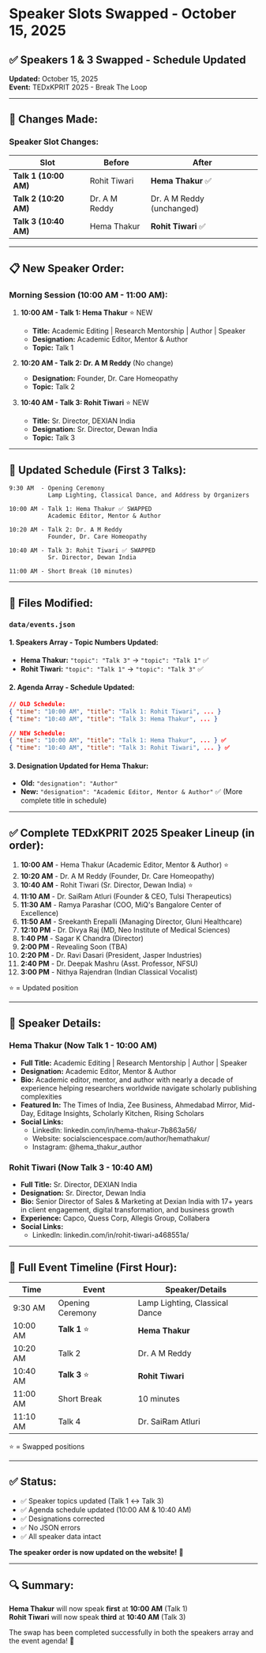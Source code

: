 # Speaker Slots Swapped - October 15, 2025

## ✅ Speakers 1 & 3 Swapped - Schedule Updated

**Updated:** October 15, 2025  
**Event:** TEDxKPRIT 2025 - Break The Loop

---

## 🔄 **Changes Made:**

### **Speaker Slot Changes:**

| Slot | Before | After |
|------|--------|-------|
| **Talk 1 (10:00 AM)** | Rohit Tiwari | **Hema Thakur** ✅ |
| **Talk 2 (10:20 AM)** | Dr. A M Reddy | Dr. A M Reddy (unchanged) |
| **Talk 3 (10:40 AM)** | Hema Thakur | **Rohit Tiwari** ✅ |

---

## 📋 **New Speaker Order:**

### **Morning Session (10:00 AM - 11:00 AM):**

1. **10:00 AM - Talk 1: Hema Thakur** ⭐ NEW
   - **Title:** Academic Editing | Research Mentorship | Author | Speaker
   - **Designation:** Academic Editor, Mentor & Author
   - **Topic:** Talk 1

2. **10:20 AM - Talk 2: Dr. A M Reddy** (No change)
   - **Designation:** Founder, Dr. Care Homeopathy
   - **Topic:** Talk 2

3. **10:40 AM - Talk 3: Rohit Tiwari** ⭐ NEW
   - **Title:** Sr. Director, DEXIAN India
   - **Designation:** Sr. Director, Dewan India
   - **Topic:** Talk 3

---

## 🎯 **Updated Schedule (First 3 Talks):**

```
9:30 AM  - Opening Ceremony
           Lamp Lighting, Classical Dance, and Address by Organizers

10:00 AM - Talk 1: Hema Thakur ✅ SWAPPED
           Academic Editor, Mentor & Author

10:20 AM - Talk 2: Dr. A M Reddy
           Founder, Dr. Care Homeopathy

10:40 AM - Talk 3: Rohit Tiwari ✅ SWAPPED
           Sr. Director, Dewan India

11:00 AM - Short Break (10 minutes)
```

---

## 📝 **Files Modified:**

### `data/events.json`

#### **1. Speakers Array - Topic Numbers Updated:**
- **Hema Thakur:** `"topic": "Talk 3"` → `"topic": "Talk 1"` ✅
- **Rohit Tiwari:** `"topic": "Talk 1"` → `"topic": "Talk 3"` ✅

#### **2. Agenda Array - Schedule Updated:**
```json
// OLD Schedule:
{ "time": "10:00 AM", "title": "Talk 1: Rohit Tiwari", ... }
{ "time": "10:40 AM", "title": "Talk 3: Hema Thakur", ... }

// NEW Schedule:
{ "time": "10:00 AM", "title": "Talk 1: Hema Thakur", ... } ✅
{ "time": "10:40 AM", "title": "Talk 3: Rohit Tiwari", ... } ✅
```

#### **3. Designation Updated for Hema Thakur:**
- **Old:** `"designation": "Author"`
- **New:** `"designation": "Academic Editor, Mentor & Author"` ✅
  (More complete title in schedule)

---

## ✅ **Complete TEDxKPRIT 2025 Speaker Lineup (in order):**

1. **10:00 AM** - Hema Thakur (Academic Editor, Mentor & Author) ⭐
2. **10:20 AM** - Dr. A M Reddy (Founder, Dr. Care Homeopathy)
3. **10:40 AM** - Rohit Tiwari (Sr. Director, Dewan India) ⭐
4. **11:10 AM** - Dr. SaiRam Atluri (Founder & CEO, Tulsi Therapeutics)
5. **11:30 AM** - Ramya Parashar (COO, MiQ's Bangalore Center of Excellence)
6. **11:50 AM** - Sreekanth Erepalli (Managing Director, Gluni Healthcare)
7. **12:10 PM** - Dr. Divya Raj (MD, Neo Institute of Medical Sciences)
8. **1:40 PM** - Sagar K Chandra (Director)
9. **2:00 PM** - Revealing Soon (TBA)
10. **2:20 PM** - Dr. Ravi Dasari (President, Jasper Industries)
11. **2:40 PM** - Dr. Deepak Mashru (Asst. Professor, NFSU)
12. **3:00 PM** - Nithya Rajendran (Indian Classical Vocalist)

⭐ = Updated position

---

## 🎤 **Speaker Details:**

### **Hema Thakur (Now Talk 1 - 10:00 AM)**
- **Full Title:** Academic Editing | Research Mentorship | Author | Speaker
- **Designation:** Academic Editor, Mentor & Author
- **Bio:** Academic editor, mentor, and author with nearly a decade of experience helping researchers worldwide navigate scholarly publishing complexities
- **Featured In:** The Times of India, Zee Business, Ahmedabad Mirror, Mid-Day, Editage Insights, Scholarly Kitchen, Rising Scholars
- **Social Links:**
  - LinkedIn: linkedin.com/in/hema-thakur-7b863a56/
  - Website: socialsciencespace.com/author/hemathakur/
  - Instagram: @hema_thakur_author

### **Rohit Tiwari (Now Talk 3 - 10:40 AM)**
- **Full Title:** Sr. Director, DEXIAN India
- **Designation:** Sr. Director, Dewan India
- **Bio:** Senior Director of Sales & Marketing at Dexian India with 17+ years in client engagement, digital transformation, and business growth
- **Experience:** Capco, Quess Corp, Allegis Group, Collabera
- **Social Links:**
  - LinkedIn: linkedin.com/in/rohit-tiwari-a468551a/

---

## 📅 **Full Event Timeline (First Hour):**

| Time | Event | Speaker/Details |
|------|-------|-----------------|
| 9:30 AM | Opening Ceremony | Lamp Lighting, Classical Dance |
| 10:00 AM | **Talk 1** ⭐ | **Hema Thakur** |
| 10:20 AM | Talk 2 | Dr. A M Reddy |
| 10:40 AM | **Talk 3** ⭐ | **Rohit Tiwari** |
| 11:00 AM | Short Break | 10 minutes |
| 11:10 AM | Talk 4 | Dr. SaiRam Atluri |

⭐ = Swapped positions

---

## ✅ **Status:**

- ✅ Speaker topics updated (Talk 1 ↔ Talk 3)
- ✅ Agenda schedule updated (10:00 AM & 10:40 AM)
- ✅ Designations corrected
- ✅ No JSON errors
- ✅ All speaker data intact

**The speaker order is now updated on the website!** 🎉

---

## 🔍 **Summary:**

**Hema Thakur** will now speak **first** at **10:00 AM** (Talk 1)  
**Rohit Tiwari** will now speak **third** at **10:40 AM** (Talk 3)

The swap has been completed successfully in both the speakers array and the event agenda! 🎤
